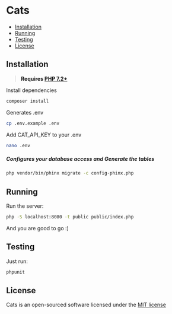 # Cats

- [Installation](#installation)
- [Running](#running)
- [Testing](#testing)
- [License](#license)

<a name="installation" />

## Installation
> **Requires [PHP 7.2+](https://php.net/releases/)**


Install dependencies
```bash
composer install
```

Generates .env 
```bash
cp .env.example .env
```

Add CAT_API_KEY to your .env 
```bash
nano .env
```

##### Configures your database access and Generate the tables 
```bash
php vendor/bin/phinx migrate -c config-phinx.php
```

<a name="running" />

## Running
Run the server:
```bash
php -S localhost:8080 -t public public/index.php
```

And you are good to go :)

<a name="testing" />

## Testing
Just run:
```bash
phpunit
```


<a name="license" />

## License

Cats is an open-sourced software licensed under the [MIT license](license.md)
